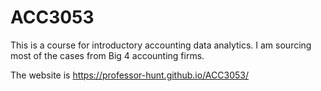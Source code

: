 # ACC3053

This is a course for introductory accounting data analytics. I am sourcing most of the cases from Big 4 accounting firms.

The website is <https://professor-hunt.github.io/ACC3053/>
